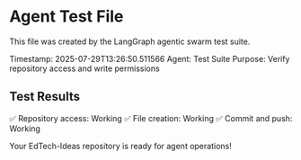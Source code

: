 # Agent Test File

This file was created by the LangGraph agentic swarm test suite.

Timestamp: 2025-07-29T13:26:50.511566
Agent: Test Suite
Purpose: Verify repository access and write permissions

## Test Results

✅ Repository access: Working
✅ File creation: Working
✅ Commit and push: Working

Your EdTech-Ideas repository is ready for agent operations!
